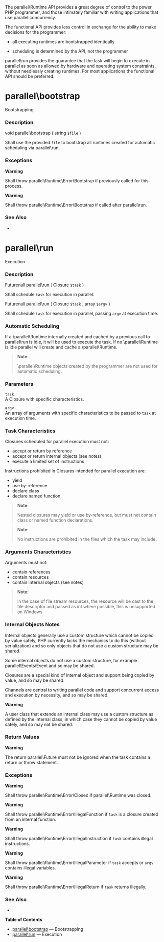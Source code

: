 The <span class="classname">parallel\\Runtime</span> API provides a
great degree of control to the power PHP programmer, and those
intimately familiar with writing applications that use parallel
concurrency.

The functional API provides less control in exchange for the ability to
make decisions for the programmer:

-   all executing runtimes are bootstrapped identically

-   scheduling is determined by the API, not the programmer

<span class="function">parallel\\run</span> provides the guarantee that
the task will begin to execute in parallel as soon as allowed by
hardware and operating system constraints, without needlessly creating
runtimes. For most applications the functional API should be preferred.

parallel\\bootstrap
===================

Bootstrapping

### Description

<span class="type">void</span> <span
class="methodname">parallel\\bootstrap</span> ( <span
class="methodparam"><span class="type">string</span> `$file`</span> )

Shall use the provided `file` to bootstrap all runtimes created for
automatic scheduling via <span class="function">parallel\\run</span>.

### Exceptions

**Warning**

Shall throw <span
class="type">parallel\\Runtime\\Error\\Bootstrap</span> if previously
called for this process.

**Warning**

Shall throw <span
class="type">parallel\\Runtime\\Error\\Bootstrap</span> if called after
<span class="function">parallel\\run</span>.

### See Also

-   <a href="/class/parallel-runtime.html#parallel\Runtime::run" class="xref"></a>

parallel\\run
=============

Execution

### Description

<span class="type"><span class="type">Future</span><span
class="type">null</span></span> <span
class="methodname">parallel\\run</span> ( <span
class="methodparam"><span class="type">Closure</span> `$task`</span> )

Shall schedule `task` for execution in parallel.

<span class="type"><span class="type">Future</span><span
class="type">null</span></span> <span
class="methodname">parallel\\run</span> ( <span
class="methodparam"><span class="type">Closure</span> `$task`</span> ,
<span class="methodparam"><span class="type">array</span> `$argv`</span>
)

Shall schedule `task` for execution in parallel, passing `argv` at
execution time.

### Automatic Scheduling

If a <span class="classname">\\parallel\\Runtime</span> internally
created and cached by a previous call to <span
class="function">parallel\\run</span> is idle, it will be used to
execute the task. If no <span
class="classname">\\parallel\\Runtime</span> is idle parallel will
create and cache a <span class="classname">\\parallel\\Runtime</span>.

> **Note**:
>
> <span class="classname">\\parallel\\Runtime</span> objects created by
> the programmer are not used for automatic scheduling.

### Parameters

`task`  
A <span class="classname">Closure</span> with specific characteristics.

`argv`  
An <span class="type">array</span> of arguments with specific
characteristics to be passed to `task` at execution time.

### Task Characteristics

Closures scheduled for parallel execution must not:

-   accept or return by reference
-   accept or return internal objects (see notes)
-   execute a limited set of instructions

Instructions prohibited in Closures intended for parallel execution are:

-   yield
-   use by-reference
-   declare class
-   declare named function

> **Note**:
>
> Nested closures may yield or use by-reference, but must not contain
> class or named function declarations.

> **Note**:
>
> No instructions are prohibited in the files which the task may
> include.

### Arguments Characteristics

Arguments must not:

-   contain references
-   contain resources
-   contain internal objects (see notes)

> **Note**:
>
> In the case of file stream resources, the resource will be cast to the
> file descriptor and passed as <span class="type">int</span> where
> possible, this is unsupported on Windows.

### Internal Objects Notes

Internal objects generally use a custom structure which cannot be copied
by value safely, PHP currently lacks the mechanics to do this (without
serialization) and so only objects that do not use a custom structure
may be shared.

Some internal objects do not use a custom structure, for example <span
class="classname">parallel\\Events\\Event</span> and so may be shared.

Closures are a special kind of internal object and support being copied
by value, and so may be shared.

Channels are central to writing parallel code and support concurrent
access and execution by necessity, and so may be shared.

**Warning**

A user class that extends an internal class may use a custom structure
as defined by the internal class, in which case they cannot be copied by
value safely, and so may not be shared.

### Return Values

**Warning**

The return <span class="type">parallel\\Future</span> must not be
ignored when the task contains a return or throw statement.

### Exceptions

**Warning**

Shall throw <span class="type">parallel\\Runtime\\Error\\Closed</span>
if <span class="type">parallel\\Runtime</span> was closed.

**Warning**

Shall throw <span
class="type">parallel\\Runtime\\Error\\IllegalFunction</span> if `task`
is a closure created from an internal function.

**Warning**

Shall throw <span
class="type">parallel\\Runtime\\Error\\IllegalInstruction</span> if
`task` contains illegal instructions.

**Warning**

Shall throw <span
class="type">parallel\\Runtime\\Error\\IllegalParameter</span> if `task`
accepts or `argv` contains illegal variables.

**Warning**

Shall throw <span
class="type">parallel\\Runtime\\Error\\IllegalReturn</span> if `task`
returns illegally.

### See Also

-   <a href="/class/parallel-runtime.html#parallel\Runtime::run" class="xref"></a>

**Table of Contents**

-   [parallel\\bootstrap](/functional/parallel.html#parallel\bootstrap)
    — Bootstrapping
-   [parallel\\run](/functional/parallel.html#parallel\run) — Execution
